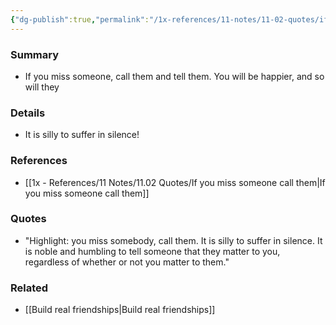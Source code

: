 ```yaml
---
{"dg-publish":true,"permalink":"/1x-references/11-notes/11-02-quotes/if-you-miss-someone-call-them/","title":"permanent note","noteIcon":""}
---
```



### Summary
- If you miss someone, call them and tell them. You will be happier, and so will they

### Details
- It is silly to suffer in silence!

### References
- [[1x - References/11 Notes/11.02 Quotes/If you miss someone call them\|If you miss someone call them]]

### Quotes
- "Highlight: you miss somebody, call them. It is silly to suffer in silence. It is noble and humbling to tell someone that they matter to you, regardless of whether or not you matter to them."

### Related
- [[Build real friendships\|Build real friendships]]
